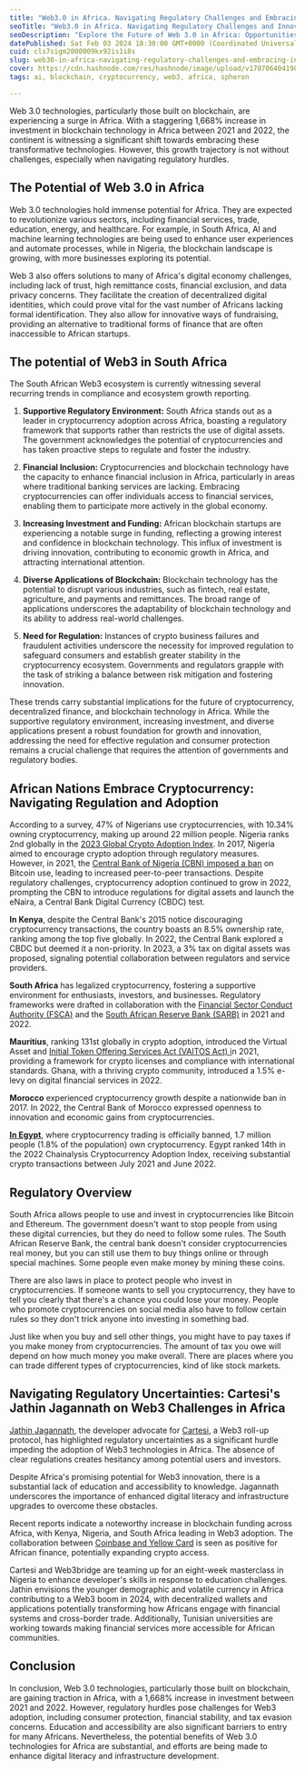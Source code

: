 ```yaml
---
title: "Web3.0 in Africa. Navigating Regulatory Challenges and Embracing Innovation"
seoTitle: "Web3.0 in Africa. Navigating Regulatory Challenges and Innovation"
seoDescription: "Explore the Future of Web 3.0 in Africa: Opportunities, Challenges, and Regulatory Landscape. Discover how blockchain technology making impact"
datePublished: Sat Feb 03 2024 18:30:00 GMT+0000 (Coordinated Universal Time)
cuid: cls7sigm2000009kx92is1i8s
slug: web30-in-africa-navigating-regulatory-challenges-and-embracing-innovation
cover: https://cdn.hashnode.com/res/hashnode/image/upload/v1707064041989/e574e9f3-9e2e-4a38-b452-556953f145d4.png
tags: ai, blockchain, cryptocurrency, web3, africa, spheron

---
```


Web 3.0 technologies, particularly those built on blockchain, are experiencing a surge in Africa. With a staggering 1,668% increase in investment in blockchain technology in Africa between 2021 and 2022, the continent is witnessing a significant shift towards embracing these transformative technologies. However, this growth trajectory is not without challenges, especially when navigating regulatory hurdles.

## The Potential of Web 3.0 in Africa

Web 3.0 technologies hold immense potential for Africa. They are expected to revolutionize various sectors, including financial services, trade, education, energy, and healthcare. For example, in South Africa, AI and machine learning technologies are being used to enhance user experiences and automate processes, while in Nigeria, the blockchain landscape is growing, with more businesses exploring its potential.

Web 3 also offers solutions to many of Africa's digital economy challenges, including lack of trust, high remittance costs, financial exclusion, and data privacy concerns. They facilitate the creation of decentralized digital identities, which could prove vital for the vast number of Africans lacking formal identification. They also allow for innovative ways of fundraising, providing an alternative to traditional forms of finance that are often inaccessible to African startups.

## The potential of Web3 in South Africa

The South African Web3 ecosystem is currently witnessing several recurring trends in compliance and ecosystem growth reporting.

1. **Supportive Regulatory Environment:** South Africa stands out as a leader in cryptocurrency adoption across Africa, boasting a regulatory framework that supports rather than restricts the use of digital assets. The government acknowledges the potential of cryptocurrencies and has taken proactive steps to regulate and foster the industry.
    
2. **Financial Inclusion:** Cryptocurrencies and blockchain technology have the capacity to enhance financial inclusion in Africa, particularly in areas where traditional banking services are lacking. Embracing cryptocurrencies can offer individuals access to financial services, enabling them to participate more actively in the global economy.
    
3. **Increasing Investment and Funding:** African blockchain startups are experiencing a notable surge in funding, reflecting a growing interest and confidence in blockchain technology. This influx of investment is driving innovation, contributing to economic growth in Africa, and attracting international attention.
    
4. **Diverse Applications of Blockchain:** Blockchain technology has the potential to disrupt various industries, such as fintech, real estate, agriculture, and payments and remittances. The broad range of applications underscores the adaptability of blockchain technology and its ability to address real-world challenges.
    
5. **Need for Regulation:** Instances of crypto business failures and fraudulent activities underscore the necessity for improved regulation to safeguard consumers and establish greater stability in the cryptocurrency ecosystem. Governments and regulators grapple with the task of striking a balance between risk mitigation and fostering innovation.
    

These trends carry substantial implications for the future of cryptocurrency, decentralized finance, and blockchain technology in Africa. While the supportive regulatory environment, increasing investment, and diverse applications present a robust foundation for growth and innovation, addressing the need for effective regulation and consumer protection remains a crucial challenge that requires the attention of governments and regulatory bodies.

## African Nations Embrace Cryptocurrency: Navigating Regulation and Adoption

According to a survey, 47% of Nigerians use cryptocurrencies, with 10.34% owning cryptocurrency, making up around 22 million people. Nigeria ranks 2nd globally in the [2023 Global Crypto Adoption Index](https://www.chainalysis.com/blog/2023-global-crypto-adoption-index/). In 2017, Nigeria aimed to encourage crypto adoption through regulatory measures. However, in 2021, the [Central Bank of Nigeria (CBN) imposed a ban](https://www.reuters.com/article/idUSL1N2KB1Q4/) on Bitcoin use, leading to increased peer-to-peer transactions. Despite regulatory challenges, cryptocurrency adoption continued to grow in 2022, prompting the CBN to introduce regulations for digital assets and launch the eNaira, a Central Bank Digital Currency (CBDC) test.

**In Kenya**, despite the Central Bank's 2015 notice discouraging cryptocurrency transactions, the country boasts an 8.5% ownership rate, ranking among the top five globally. In 2022, the Central Bank explored a CBDC but deemed it a non-priority. In 2023, a 3% tax on digital assets was proposed, signaling potential collaboration between regulators and service providers.

**South Africa** has legalized cryptocurrency, fostering a supportive environment for enthusiasts, investors, and businesses. Regulatory frameworks were drafted in collaboration with the [Financial Sector Conduct Authority (FSCA)](https://www.fsca.co.za/Pages/Default.aspx) and the [South African Reserve Bank (SARB)](https://www.resbank.co.za/content/dam/sarb/publications/reports/annual-reports/2022/Annual-Report-2021-22.pdf) in 2021 and 2022.

**Mauritius**, ranking 131st globally in crypto adoption, introduced the Virtual Asset and [Initial Token Offering Services Act (VAITOS Act) i](https://www.fscmauritius.org/media/119928/the-virtual-asset-and-initial-token-offering-services-act.pdf)n 2021, providing a framework for crypto licenses and compliance with international standards. Ghana, with a thriving crypto community, introduced a 1.5% e-levy on digital financial services in 2022.

**Morocco** experienced cryptocurrency growth despite a nationwide ban in 2017. In 2022, the Central Bank of Morocco expressed openness to innovation and economic gains from cryptocurrencies.

[**In Egypt**](https://triple-a.io/crypto-ownership-egypt-2022/), where cryptocurrency trading is officially banned, 1.7 million people (1.8% of the population) own cryptocurrency. Egypt ranked 14th in the 2022 Chainalysis Cryptocurrency Adoption Index, receiving substantial crypto transactions between July 2021 and June 2022.

## Regulatory Overview

South Africa allows people to use and invest in cryptocurrencies like Bitcoin and Ethereum. The government doesn't want to stop people from using these digital currencies, but they do need to follow some rules. The South African Reserve Bank, the central bank doesn't consider cryptocurrencies real money, but you can still use them to buy things online or through special machines. Some people even make money by mining these coins.

There are also laws in place to protect people who invest in cryptocurrencies. If someone wants to sell you cryptocurrency, they have to tell you clearly that there's a chance you could lose your money. People who promote cryptocurrencies on social media also have to follow certain rules so they don't trick anyone into investing in something bad.

Just like when you buy and sell other things, you might have to pay taxes if you make money from cryptocurrencies. The amount of tax you owe will depend on how much money you make overall. There are places where you can trade different types of cryptocurrencies, kind of like stock markets.

## Navigating Regulatory Uncertainties: Cartesi's Jathin Jagannath on Web3 Challenges in Africa

[Jathin Jagannath](https://twitter.com/jjhbk26), the developer advocate for [Cartesi](https://cartesi.io/), a Web3 roll-up protocol, has highlighted regulatory uncertainties as a significant hurdle impeding the adoption of Web3 technologies in Africa. The absence of clear regulations creates hesitancy among potential users and investors.

Despite Africa's promising potential for Web3 innovation, there is a substantial lack of education and accessibility to knowledge. Jagannath underscores the importance of enhanced digital literacy and infrastructure upgrades to overcome these obstacles.

Recent reports indicate a noteworthy increase in blockchain funding across Africa, with Kenya, Nigeria, and South Africa leading in Web3 adoption. The collaboration between [Coinbase and Yellow Card](https://www.coinbase.com/en-gb/blog/bringing-the-future-of-money-to-africa-with-yellow-card) is seen as positive for African finance, potentially expanding crypto access.

Cartesi and Web3bridge are teaming up for an eight-week masterclass in Nigeria to enhance developer's skills in response to education challenges. Jathin envisions the younger demographic and volatile currency in Africa contributing to a Web3 boom in 2024, with decentralized wallets and applications potentially transforming how Africans engage with financial systems and cross-border trade. Additionally, Tunisian universities are working towards making financial services more accessible for African communities.

## Conclusion

In conclusion, Web 3.0 technologies, particularly those built on blockchain, are gaining traction in Africa, with a 1,668% increase in investment between 2021 and 2022. However, regulatory hurdles pose challenges for Web3 adoption, including consumer protection, financial stability, and tax evasion concerns. Education and accessibility are also significant barriers to entry for many Africans. Nevertheless, the potential benefits of Web 3.0 technologies for Africa are substantial, and efforts are being made to enhance digital literacy and infrastructure development.